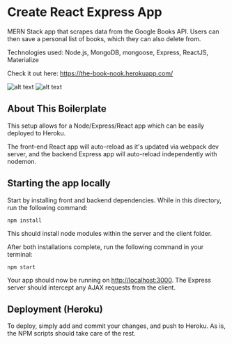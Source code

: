 # Create React Express App

MERN Stack app that scrapes data from the Google Books API. Users can then save a personal list of books, which they can also delete from. 

Technologies used: Node.js, MongoDB, mongoose, Express, ReactJS, Materialize

Check it out here: https://the-book-nook.herokuapp.com/

![alt text](https://raw.githubusercontent.com/sethbaldridge87/book_nook/master/book1.PNG)
![alt text](https://raw.githubusercontent.com/sethbaldridge87/book_nook/master/book2.PNG)

## About This Boilerplate

This setup allows for a Node/Express/React app which can be easily deployed to Heroku.

The front-end React app will auto-reload as it's updated via webpack dev server, and the backend Express app will auto-reload independently with nodemon.

## Starting the app locally

Start by installing front and backend dependencies. While in this directory, run the following command:

```
npm install
```

This should install node modules within the server and the client folder.

After both installations complete, run the following command in your terminal:

```
npm start
```

Your app should now be running on <http://localhost:3000>. The Express server should intercept any AJAX requests from the client.

## Deployment (Heroku)

To deploy, simply add and commit your changes, and push to Heroku. As is, the NPM scripts should take care of the rest.
